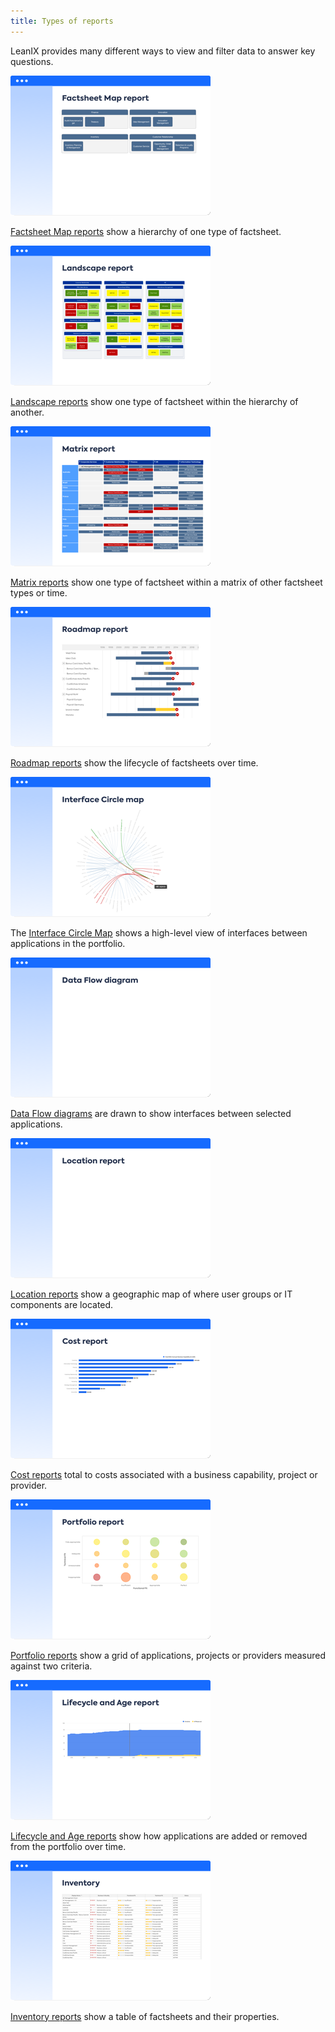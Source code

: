 ```yaml
---
title: Types of reports
---
```


<!--
??? note "Work in progress"  
    - Images needed. Include report type in image so no caption is needed so you have a grid of images.
    - Take inspiration for clickable images from the [Reshape your IT with 24 key Enterprise Architecture Views](https://www.leanix.net/en/download/reshape-your-it-with-24-key-enterprise-architecture-viewpoints) and [24 Key Enterprise Architecture Views for the Financial Services Industry](https://www.leanix.net/en/download/24-enterprise-architecture-views-financial-services)posters. Missing image for Factsheet Map report.
-->

LeanIX provides many different ways to view and filter data to answer key questions. 

<!--
<a href="metrics/index.md" title="Portfolio report"><img src="https://www.leanix.net/hubfs/2019%20LX%20Website/General/Illu/bubblechart-8-Col-XL.svg" alt="Portfolio report" width="320"></a> 
<a href="landscape/index.md" title="Landscape report"><img src="https://www.leanix.net/hubfs/landscape-functionalfit-8-Col-XL.svg" alt="Landscape report" width="320"></a> 
<a href="interface/index.md" title="Interface Circle map report"><img src="https://www.leanix.net/hubfs/2019%20LX%20Website/General/Illu/ia-interface-circle-8-Col-XL.svg" alt="Landscape report" width="320"></a>
<a href="location/index.md" title="Location report"><img src="https://www.leanix.net/hubfs/2019%20LX%20Website/General/Illu/ia-countrymap-8-Col-XL.svg" alt="Location report"  width="320"></a>
<a href="interface/index.md" title="Data Flow diagram"><img src="https://www.leanix.net/hubfs/2019-LX-Website/Product/UC%20-%20IntArch/ia-information-flow-8-Col-XL.svg" alt="Landscape report" width="320"></a>
<a href="interface/index.md" title="Inventory report"><img src="https://www.leanix.net/hubfs/2019-LX-Website/Product/UC%20-%20IntArch/ia-customer-data-8-Col-XL.svg" alt="Landscape report" width="320"></a>
-->

<!-- Grid with text alt -->
[![Factsheet Map reports](../assets/images/factsheet-map-thumbnail.png)][factsheet-map]

[Factsheet Map reports][factsheet-map] show a hierarchy of one type of factsheet.

[![Landscape reports](../assets/images/landscape-thumbnail.png)][landscape]

[Landscape reports][landscape] show one type of factsheet within the hierarchy of another. 

[![Matrix reports](../assets/images/matrix-thumbnail.png)][matrix]

[Matrix reports][matrix] show one type of factsheet within a matrix of other factsheet types or time.

[![Roadmap reports](../assets/images/roadmap-thumbnail.png)][roadmap]

[Roadmap reports][roadmap] show the lifecycle of factsheets over time. 

[![Interface Circle Map report](../assets/images/interface-circle-map-thumbnail.png)][interface]

The [Interface Circle Map][interface] shows a high-level view of interfaces between applications in the portfolio.

[![Data Flow diagram](../assets/images/data-flow-thumbnail.png)][data-flow]

[Data Flow diagrams][data-flow] are drawn to show interfaces between selected applications.

[![Location reports](../assets/images/location-thumbnail.png)][location]

[Location reports][location] show a geographic map of where user groups or IT components are located.

[![Cost reports](../assets/images/cost-thumbnail.png)][cost]

[Cost reports][cost] total to costs associated with a business capability, project or provider.

[![Portfolio reports](../assets/images/portfolio-thumbnail.png)][portfolio]

[Portfolio reports][portfolio] show a grid of applications, projects or providers measured against two criteria.

[![Lifecycle and Age reports](../assets/images/lifecycle-age-thumbnail.png)][lifecycle-age]

[Lifecycle and Age reports][lifecycle-age] show how applications are added or removed from the portfolio over time. 

[![Inventory reports](../assets/images/inventory-thumbnail.png)][inventory]

[Inventory reports][inventory] show a table of factsheets and their properties.

<!-- Grid of report images 

[![Factsheet Map reports](../assets/images/factsheet-map-thumbnail.png)][factsheet-map]
[![Landscape reports](../assets/images/landscape-thumbnail.png)][landscape]
[![Matrix reports](../assets/images/matrix-thumbnail.png)][matrix]
[![Roadmap reports](../assets/images/roadmap-thumbnail.png)][roadmap]
[![Interface Circle Map report](../assets/images/interface-circle-map-thumbnail.png)][interface]
[![Data Flow diagram](../assets/images/data-flow-thumbnail.png)][data-flow]
[![Location reports](../assets/images/location-thumbnail.png)][location]
[![Cost reports](../assets/images/cost-thumbnail.png)][cost]
[![Portfolio reports](../assets/images/portfolio-thumbnail.png)][portfolio]
[![Lifecycle and Age reports](../assets/images/lifecycle-age-thumbnail.png)][lifecycle-age]
[![Inventory reports](../assets/images/inventory-thumbnail.png)][inventory]

-->

<!-- links -->
[factsheet-map]: factsheet-map/index.md "Factsheet Map reports"
[landscape]: landscape/index.md "Landscape reports"
[matrix]: matrix/index.md "Matrix reports"
[roadmap]: roadmap/index.md "Roadmap reports"
[location]: location/index.md "Location reports"
[interface]: interface/interface-circle-map-report.md "Interface Circle Map report"
[data-flow]: interface/data-flow-diagram.md "Data Flow diagram"
[cost]: cost/index.md "Cost reports"
[lifecycle-age]: metrics/lifecycle-and-age-report.md "Lifecycle and Age reports"
[portfolio]: metrics/index.md "Portfolio reports"
[inventory]: inventory/index.md "Inventory reports"

